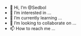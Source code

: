 - 👋 Hi, I’m @Sedbol
- 👀 I’m interested in ...
- 🌱 I’m currently learning ...
- 💞️ I’m looking to collaborate on ...
- 📫 How to reach me ...

<!---
Sedbol/Sedbol is a ✨ special ✨ repository because its `README.md` (this file) appears on your GitHub profile.
You can click the Preview link to take a look at your changes.
--->
